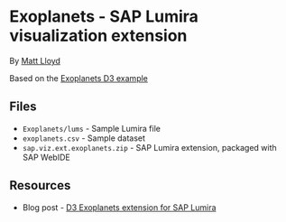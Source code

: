 Exoplanets - SAP Lumira visualization extension
=================================================

By [Matt Lloyd](http://scn.sap.com/people/matt.lloyd)

Based on the [Exoplanets D3 example](http://bl.ocks.org/mbostock/3007180)

Files
-----------
* `Exoplanets/lums` - Sample Lumira file
* `exoplanets.csv` - Sample dataset
* `sap.viz.ext.exoplanets.zip` - SAP Lumira extension, packaged with SAP WebIDE



Resources
-----------
* Blog post - [D3 Exoplanets extension for SAP Lumira](http://scn.sap.com/community/lumira/blog/2014/03/12/d3-exoplanets-extension-for-sap-lumira)
